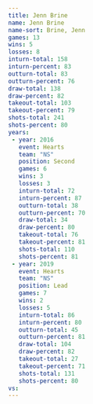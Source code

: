 ```yaml
---
title: Jenn Brine
name: Jenn Brine
name-sort: Brine, Jenn
games: 13
wins: 5
losses: 8
inturn-total: 158
inturn-percent: 83
outturn-total: 83
outturn-percent: 76
draw-total: 138
draw-percent: 82
takeout-total: 103
takeout-percent: 79
shots-total: 241
shots-percent: 80
years:
 - year: 2016
   event: Hearts
   team: "NS"
   position: Second
   games: 6
   wins: 3
   losses: 3
   inturn-total: 72
   inturn-percent: 87
   outturn-total: 38
   outturn-percent: 70
   draw-total: 34
   draw-percent: 80
   takeout-total: 76
   takeout-percent: 81
   shots-total: 110
   shots-percent: 81
 - year: 2019
   event: Hearts
   team: "NS"
   position: Lead
   games: 7
   wins: 2
   losses: 5
   inturn-total: 86
   inturn-percent: 80
   outturn-total: 45
   outturn-percent: 81
   draw-total: 104
   draw-percent: 82
   takeout-total: 27
   takeout-percent: 71
   shots-total: 131
   shots-percent: 80
vs:
---
```

